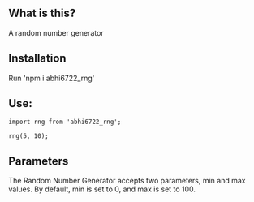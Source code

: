 ## What is this?
A random number generator

## Installation
Run 'npm i abhi6722_rng'

## Use:
```
import rng from 'abhi6722_rng';
```
```
rng(5, 10);
```

## Parameters
The Random Number Generator accepts two parameters, min and max values.
By default, min is set to 0, and max is set to 100.